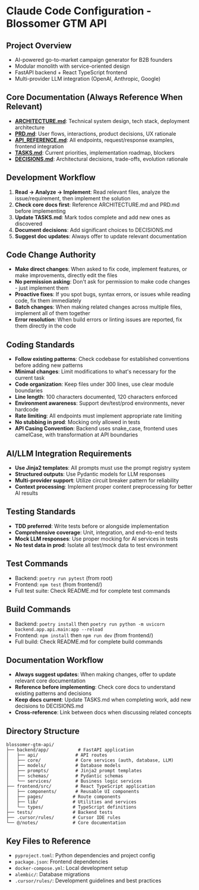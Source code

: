 # Claude Code Configuration - Blossomer GTM API

## Project Overview
- AI-powered go-to-market campaign generator for B2B founders
- Modular monolith with service-oriented design
- FastAPI backend + React TypeScript frontend
- Multi-provider LLM integration (OpenAI, Anthropic, Google)

## Core Documentation (Always Reference When Relevant)
- **[ARCHITECTURE.md](@/notes/ARCHITECTURE.md)**: Technical system design, tech stack, deployment architecture
- **[PRD.md](@/notes/PRD.md)**: User flows, interactions, product decisions, UX rationale
- **[API_REFERENCE.md](@/notes/API_REFERENCE.md)**: All endpoints, request/response examples, frontend integration
- **[TASKS.md](@/notes/TASKS.md)**: Current priorities, implementation roadmap, blockers
- **[DECISIONS.md](@/notes/DECISIONS.md)**: Architectural decisions, trade-offs, evolution rationale

## Development Workflow
1. **Read → Analyze → Implement**: Read relevant files, analyze the issue/requirement, then implement the solution
2. **Check core docs first**: Reference ARCHITECTURE.md and PRD.md before implementing
3. **Update TASKS.md**: Mark todos complete and add new ones as discovered
4. **Document decisions**: Add significant choices to DECISIONS.md
5. **Suggest doc updates**: Always offer to update relevant documentation

## Code Change Authority
- **Make direct changes**: When asked to fix code, implement features, or make improvements, directly edit the files
- **No permission asking**: Don't ask for permission to make code changes - just implement them
- **Proactive fixes**: If you spot bugs, syntax errors, or issues while reading code, fix them immediately
- **Batch changes**: When making related changes across multiple files, implement all of them together
- **Error resolution**: When build errors or linting issues are reported, fix them directly in the code

## Coding Standards
- **Follow existing patterns**: Check codebase for established conventions before adding new patterns
- **Minimal changes**: Limit modifications to what's necessary for the current task
- **Code organization**: Keep files under 300 lines, use clear module boundaries
- **Line length**: 100 characters documented, 120 characters enforced
- **Environment awareness**: Support dev/test/prod environments, never hardcode
- **Rate limiting**: All endpoints must implement appropriate rate limiting
- **No stubbing in prod**: Mocking only allowed in tests
- **API Casing Convention**: Backend uses snake_case, frontend uses camelCase, with transformation at API boundaries

## AI/LLM Integration Requirements
- **Use Jinja2 templates**: All prompts must use the prompt registry system
- **Structured outputs**: Use Pydantic models for LLM responses
- **Multi-provider support**: Utilize circuit breaker pattern for reliability
- **Context processing**: Implement proper content preprocessing for better AI results

## Testing Standards
- **TDD preferred**: Write tests before or alongside implementation
- **Comprehensive coverage**: Unit, integration, and end-to-end tests
- **Mock LLM responses**: Use proper mocking for AI services in tests
- **No test data in prod**: Isolate all test/mock data to test environment

## Test Commands
- Backend: `poetry run pytest` (from root)
- Frontend: `npm test` (from frontend/)
- Full test suite: Check README.md for complete test commands

## Build Commands
- Backend: `poetry install` then `poetry run python -m uvicorn backend.app.api.main:app --reload`
- Frontend: `npm install` then `npm run dev` (from frontend/)
- Full build: Check README.md for complete build commands

## Documentation Workflow
- **Always suggest updates**: When making changes, offer to update relevant core documentation
- **Reference before implementing**: Check core docs to understand existing patterns and decisions
- **Keep docs current**: Update TASKS.md when completing work, add new decisions to DECISIONS.md
- **Cross-reference**: Link between docs when discussing related concepts

## Directory Structure
```
blossomer-gtm-api/
├── backend/app/           # FastAPI application
│   ├── api/              # API routes
│   ├── core/             # Core services (auth, database, LLM)
│   ├── models/           # Database models
│   ├── prompts/          # Jinja2 prompt templates
│   ├── schemas/          # Pydantic schemas
│   └── services/         # Business logic services
├── frontend/src/         # React TypeScript application
│   ├── components/       # Reusable UI components
│   ├── pages/           # Route components
│   ├── lib/             # Utilities and services
│   └── types/           # TypeScript definitions
├── tests/               # Backend tests
├── .cursor/rules/       # Cursor IDE rules
└── @/notes/             # Core documentation
```

## Key Files to Reference
- `pyproject.toml`: Python dependencies and project config
- `package.json`: Frontend dependencies
- `docker-compose.yml`: Local development setup
- `alembic/`: Database migrations
- `.cursor/rules/`: Development guidelines and best practices
